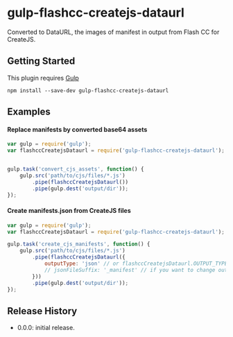 gulp-flashcc-createjs-dataurl
=============================

Converted to DataURL, the images of manifest in output from Flash CC for CreateJS.


## Getting Started
This plugin requires [Gulp](http://gulpjs.com/)

```shell
npm install --save-dev gulp-flashcc-createjs-dataurl
```

## Examples

#### Replace manifests by converted base64 assets 

```javascript
var gulp = require('gulp');
var flashccCreatejsDataurl = require('gulp-flashcc-createjs-dataurl');


gulp.task('convert_cjs_assets', function() {
    gulp.src('path/to/cjs/files/*.js')    
        .pipe(flashccCreatejsDataurl())
        .pipe(gulp.dest('output/dir'));
});
```

#### Create manifests.json from CreateJS files

```javascript
var gulp = require('gulp');
var flashccCreatejsDataurl = require('gulp-flashcc-createjs-dataurl');

gulp.task('create_cjs_manifests', function() {
    gulp.src('path/to/cjs/files/*.js')    
        .pipe(flashccCreatejsDataurl({
            outputType: 'json' // or flashccCreatejsDataurl.OUTPUT_TYPE.JSON    
            // jsonFileSuffix: '_manifest' // if you want to change output file suffix name, specify this option.
        }))
        .pipe(gulp.dest('output/dir'));
});
```

## Release History

- 0.0.0: initial release.
